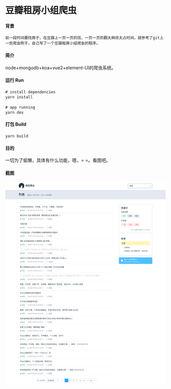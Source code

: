豆瓣租房小组爬虫
===========================

#### 背景

```
前一段时间要找房子，在豆瓣上一页一页的找，一页一页的翻太麻烦太占时间，就参考了git上一些爬虫例子，自己写了一个豆瓣租房小组爬虫的程序。
```

#### 简介
node+mongodb+koa+vue2+element-UI的爬虫系统。

#### 运行 Run
```
# install dependencies
yarn install

# app running
yarn dev
```

#### 打包 Build
```
yarn build
```

#### 目的
一切为了偷懒，具体有什么功能，嗯，= =。看图吧。

#### 截图
![alt text](https://raw.githubusercontent.com/zoii/rental/master/app/client/screenshot/page.png)
